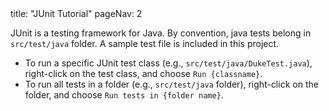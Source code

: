 <frontmatter>
  title: "JUnit Tutorial"
  pageNav: 2
</frontmatter>

JUnit is a testing framework for Java. By convention, java tests belong in `src/test/java` folder. A sample test file is included in this project. 

* To run a specific JUnit test class (e.g., `src/test/java/DukeTest.java`), right-click on the test class, and choose `Run {classname}`.
* To run all tests in a folder (e.g., `src/test/java` folder), right-click on the folder, and choose `Run tests in {folder name}`.